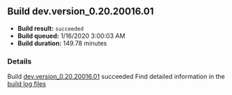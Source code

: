 ## Build dev.version_0.20.20016.01
- **Build result:** `succeeded`
- **Build queued:** 1/16/2020 3:00:03 AM
- **Build duration:** 149.78 minutes
### Details
Build [dev.version_0.20.20016.01](https://winappstudio.visualstudio.com/web/build.aspx?pcguid=a4ef43be-68ce-4195-a619-079b4d9834c2&builduri=vstfs%3a%2f%2f%2fBuild%2fBuild%2f32558) succeeded
Find detailed information in the [build log files]()
